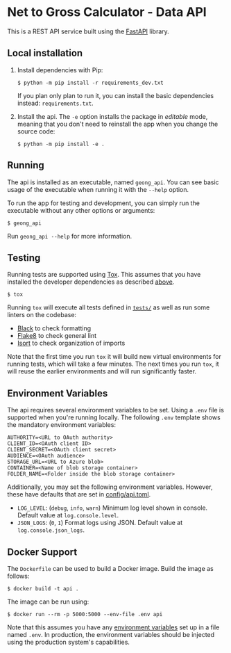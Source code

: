 # Net to Gross Calculator - Data API

This is a REST API service built using the [FastAPI](https://fastapi.tiangolo.com/) library.


## Local installation

1. Install dependencies with Pip:

    ```
    $ python -m pip install -r requirements_dev.txt
    ```

    If you plan only plan to run it, you can install the basic dependencies instead: `requirements.txt`.

2. Install the api. The `-e` option installs the package in _editable_ mode, meaning that you don't need to reinstall the app when you change the source code:

    ```
    $ python -m pip install -e .
    ```


## Running

The api is installed as an executable, named `geong_api`. You can see basic usage of the executable when running it with the `--help` option.

To run the app for testing and development, you can simply run the executable without any other options or arguments:

```
$ geong_api
```

Run `geong_api --help` for more information.


## Testing

Running tests are supported using [Tox](https://tox.readthedocs.io/). This assumes that you have installed the developer dependencies as described [above](#local-installation).

```
$ tox
```

Running `tox` will execute all tests defined in [`tests/`](tests/) as well as run some linters on the codebase:

- [Black](https://black.readthedocs.io/) to check formatting
- [Flake8](https://flake8.pycqa.org/) to check general lint
- [Isort](https://pycqa.github.io/isort/) to check organization of imports

Note that the first time you run `tox` it will build new virtual environments for running tests, which will take a few minutes. The next times you run `tox`, it will reuse the earlier environments and will run significantly faster.


## Environment Variables

The api requires several environment variables to be set. Using a `.env` file is supported when you're running locally. The following `.env` template shows the mandatory environment variables:

```
AUTHORITY=<URL to OAuth authority>
CLIENT_ID=<OAuth client ID>
CLIENT_SECRET=<OAuth client secret>
AUDIENCE=<OAuth audience>
STORAGE_URL=<URL to Azure blob>
CONTAINER=<Name of blob storage container>
FOLDER_NAME=<Folder inside the blob storage container>
```

Additionally, you may set the following environment variables. However, these have defaults that are set in [config/api.toml](api/config/api.toml).

- `LOG_LEVEL`: (`debug`, `info`, `warn`) Minimum log level shown in console. Default value at `log.console.level`.
- `JSON_LOGS`: (`0`, `1`) Format logs using JSON. Default value at `log.console.json_logs`.


## Docker Support

The `Dockerfile` can be used to build a Docker image. Build the image as follows:

    $ docker build -t api .

The image can be run using:

    $ docker run --rm -p 5000:5000 --env-file .env api

Note that this assumes you have any [environment variables](#environment-variables) set up in a file named `.env`. In production, the environment variables should be injected using the production system's capabilities.

